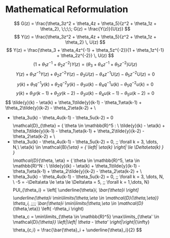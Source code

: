 # Mathematical Reformulation

$$
G(z) = \frac{\theta_3z^2 + \theta_4z + \theta_5}{z^2 + \theta_1z + \theta_2},
\;\;\;\;
G(z) = \frac{Y(z)}{U(z)}
$$
$$
Y(z) = \frac{\theta_3z^2 + \theta_4z + \theta_5}{z^2 + \theta_1z + \theta_2} \, U(z)
$$
$$
Y(z) = \frac{\theta_3 + \theta_4z^{-1} + \theta_5z^{-2}}{1 + \theta_1z^{-1} + \theta_2z^{-2}} \, U(z)
$$
$$
\left( 1 + \theta_1z^{-1} + \theta_2z^{-2} \right) Y(z) = \left( \theta_3 + \theta_4z^{-1} + \theta_5z^{-2} \right) U(z)
$$
$$
Y(z) + \theta_1z^{-1}Y(z) + \theta_2z^{-2}Y(z) - \theta_3U(z) - \theta_4z^{-1}U(z) - \theta_5z^{-2}U(z) = 0
$$
$$
y(k) + \theta_1q^{-1}y(k) + \theta_2q^{-2}y(k) - \theta_3u(k) - \theta_4q^{-1}u(k) - \theta_5q^{-2}u(k) = 0
$$
$$
y(k) + \theta_1y(k-1) + \theta_2y(k-2) - \theta_3u(k) - \theta_4u(k-1) - \theta_5u(k-2) = 0
$$
$$
\tilde{y}(k) - \eta(k) + \theta_1\tilde{y}(k-1) - \theta_1\eta(k-1) + \theta_2\tilde{y}(k-2) - \theta_2\eta(k-2) + \\
- \theta_3u(k) - \theta_4u(k-1) - \theta_5u(k-2) = 0
$$
$$
\mathcal{D}_{\theta} = \{ \theta \in \mathbb{R}^5 : \\
\tilde{y}(k) - \eta(k) + \theta_1\tilde{y}(k-1) - \theta_1\eta(k-1) + \theta_2\tilde{y}(k-2) - \theta_2\eta(k-2) + \\
- \theta_3u(k) - \theta_4u(k-1) - \theta_5u(k-2) = 0, \;\; \forall k = 3, \dots, N,\\
\eta(k) \in \mathcal{B}_{\eta} = \{ \left| \eta(k) \right| \le \Delta\eta(k) \} \}
$$
$$
\mathcal{D}_{\theta, \eta} = \{ \theta \in \mathbb{R}^5, \eta \in \mathbb{R}^N : \\
\tilde{y}(k) - \eta(k) + \theta_1\tilde{y}(k-1) - \theta_1\eta(k-1) + \theta_2\tilde{y}(k-2) - \theta_2\eta(k-2) + \\
- \theta_3u(k) - \theta_4u(k-1) - \theta_5u(k-2) = 0, \;\; \forall k = 3, \dots, N, \\
-5 = -\Delta\eta \le \eta \le \Delta\eta = 5, \;\; \forall k = 1,\dots, N\}
$$
$$
PUI_{\theta_i} = \left[ \underline{\theta}_i, \bar{\theta}_i \right]
$$
$$
\underline{\theta}_i \min\limits_{\theta,\eta \in \mathcal{D}_{\theta,\eta}} \theta_i, \;\;\;\; \bar{\theta}_i \min\limits_{\theta,\eta \in \mathcal{D}_{\theta,\eta}} \left( -\theta_i \right)
$$
$$
\theta_c = \min\limits_{\theta \in \mathbb{R}^5} \max\limits_{\theta' \in \mathcal{D}_{\theta}} \left|\left| \theta - \theta' \right|\right|_{\infty}
$$
$$
\theta_{c,i} = \frac{\bar{\theta}_i + \underline{\theta}_i}{2}
$$